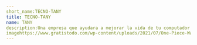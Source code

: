 ```yaml
---
short_name:TECNO-TANY 
title: TECNO-TANY
name: TANY
description:Una empresa que ayudara a mejorar la vida de tu computador
imagehttps://www.gratistodo.com/wp-content/uploads/2021/07/One-Piece-Wallpapers-13.jpg
---
```

